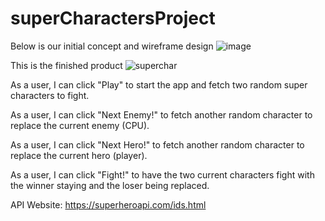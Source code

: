 # superCharactersProject

Below is our initial concept and wireframe design
![image](https://user-images.githubusercontent.com/98357863/160304735-046ee119-8fd1-49ac-a56f-3f5103745e39.png)


This is  the finished product
![superchar](https://user-images.githubusercontent.com/71568414/227050491-373295ac-3839-4c0c-8d36-e2e1826614e9.png)



As a user, I can click "Play" to start the app and fetch two random super characters to fight.

As a user, I can click "Next Enemy!" to fetch another random character to replace the current enemy (CPU).

As a user, I can click "Next Hero!" to fetch another random character to replace the current hero (player).

As a user, I can click "Fight!" to have the two current characters fight with the winner staying and the loser being replaced.


API Website: https://superheroapi.com/ids.html
